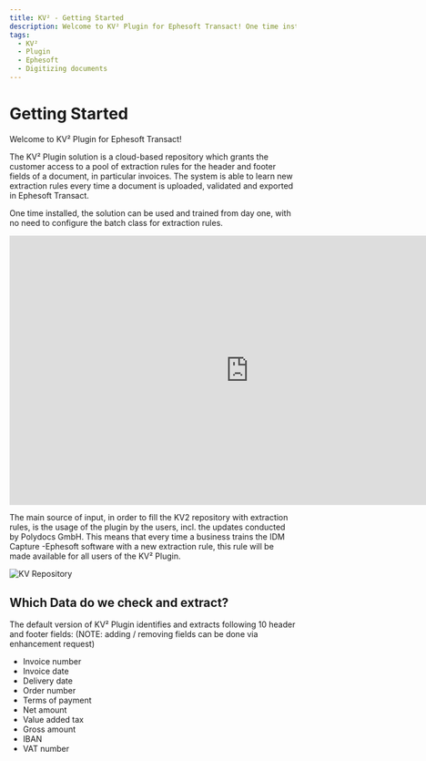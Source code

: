 ```yaml
---
title: KV² - Getting Started
description: Welcome to KV² Plugin for Ephesoft Transact! One time installed, the solution can be used and trained from day one, with no need to configure the batch class for extraction rules.s
tags:
  - KV²
  - Plugin
  - Ephesoft
  - Digitizing documents
---
```

# Getting Started

Welcome to KV² Plugin for Ephesoft Transact!

The KV² Plugin solution is a cloud-based repository which grants the customer access to a pool of extraction rules for the header and footer fields of a document, in particular invoices. The system is able to learn new extraction rules every time a document is uploaded, validated and exported in Ephesoft Transact.

One time installed, the solution can be used and trained from day one, with no need to configure the batch class for extraction rules.



<div class="video-container">
<iframe width="840" height="472.5" src="https://www.youtube-nocookie.com/embed/9wkfH6A3NYk" frameborder="0" allow="accelerometer; autoplay; clipboard-write; encrypted-media; gyroscope; picture-in-picture" allowfullscreen></iframe>
</div>

The main source of input, in order to fill the KV2 repository with extraction rules, is the usage of the plugin by the users, incl. the updates conducted by Polydocs GmbH. This means that every time a business trains the IDM Capture -Ephesoft software with a new extraction rule, this rule will be made available for all users of the KV² Plugin.

![KV Repository](/_images/kv2/FellowKV_Repository-4.png)

## Which Data do we check and extract?

The default version of KV² Plugin identifies and extracts following 10 header and footer fields:
(NOTE: adding / removing fields can be done via enhancement request)

- Invoice number
- Invoice date
- Delivery date
- Order number
- Terms of payment
- Net amount
- Value added tax
- Gross amount
- IBAN
- VAT number